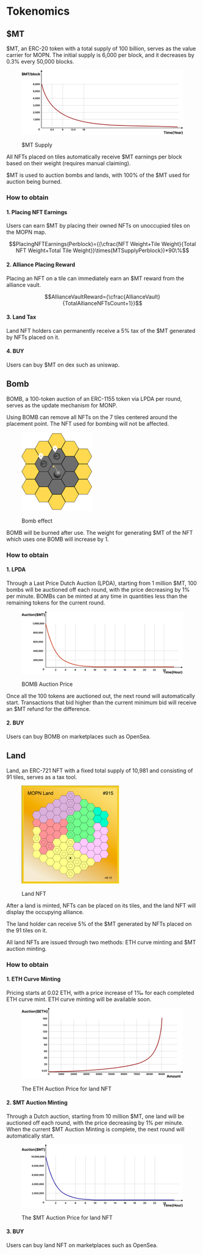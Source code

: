 # Tokenomics

## $MT

$MT, an ERC-20 token with a total supply of 100 billion, serves as the value carrier for MOPN. The initial supply is 6,000 per block, and it decreases by 0.3% every 50,000 blocks.

<figure><img src=".gitbook/assets/mt_trends (1).png" alt=""><figcaption><p>$MT Supply</p></figcaption></figure>

All NFTs placed on tiles automatically receive $MT earnings per block based on their weight (requires manual claiming).

$MT is used to auction bombs and lands, with 100% of the $MT used for auction being burned.

### How to obtain

#### 1. Placing NFT Earnings

Users can earn $MT by placing their owned NFTs on unoccupied tiles on the MOPN map.

$$PlacingNFTEarnings(Perblock)={(\cfrac{NFT Weight+Tile Weight}{Total NFT Weight+Total Tile Weight}}\times{MTSupplyPerblock})*90\%$$

#### 2. Alliance Placing Reward

Placing an NFT on a tile can immediately earn an $MT reward from the alliance vault.

$$AllianceVaultReward={\cfrac{AllianceVault}{TotalAllianceNFTsCount+1}}$$

#### 3. Land Tax

Land NFT holders can permanently receive a 5% tax of the $MT generated by NFTs placed on it.

#### 4. BUY

Users can buy $MT on dex such as uniswap.

## Bomb

BOMB, a 100-token auction of an ERC-1155 token via LPDA per round, serves as the update mechanism for MONP.

Using BOMB can remove all NFTs on the 7 tiles centered around the placement point. The NFT used for bombing will not be affected.

<figure><img src=".gitbook/assets/bomb_info (3).png" alt=""><figcaption><p>Bomb effect</p></figcaption></figure>

BOMB will be burned after use. The weight for generating $MT of the NFT which uses one BOMB will increase by 1.

### How to obtain

#### 1. LPDA

Through a Last Price Dutch Auction (LPDA), starting from 1 million $MT, 100 bombs will be auctioned off each round, with the price decreasing by 1% per minute. BOMBs can be minted at any time in quantities less than the remaining tokens for the current round.

<figure><img src=".gitbook/assets/bomb_price (1).png" alt=""><figcaption><p>BOMB Auction Price</p></figcaption></figure>

Once all the 100 tokens are auctioned out, the next round will automatically start. Transactions that bid higher than the current minimum bid will receive an $MT refund for the difference.

#### 2. BUY

Users can buy BOMB on marketplaces such as OpenSea.

## Land

Land, an ERC-721 NFT with a fixed total supply of 10,981 and consisting of 91 tiles, serves as a tax tool.

<figure><img src=".gitbook/assets/land_nft (2).png" alt=""><figcaption><p>Land NFT</p></figcaption></figure>

After a land is minted, NFTs can be placed on its tiles, and the land NFT will display the occupying alliance.

The land holder can receive 5% of the $MT generated by NFTs placed on the 91 tiles on it.

All land NFTs are issued through two methods: ETH curve minting and $MT auction minting.

### How to obtain

#### 1. ETH Curve Minting

Pricing starts at 0.02 ETH, with a price increase of 1‰ for each completed ETH curve mint. ETH curve minting will be available soon.

<figure><img src=".gitbook/assets/land_eth_price (1).png" alt=""><figcaption><p>The ETH Auction Price for land NFT</p></figcaption></figure>

#### 2. $MT Auction Minting

Through a Dutch auction, starting from 10 million $MT, one land will be auctioned off each round, with the price decreasing by 1% per minute. When the current $MT Auction Minting is complete, the next round will automatically start.

<figure><img src=".gitbook/assets/land_mt_price (1).png" alt=""><figcaption><p>The $MT Auction Price for land NFT</p></figcaption></figure>

#### 3. BUY

Users can buy land NFT on marketplaces such as OpenSea.
